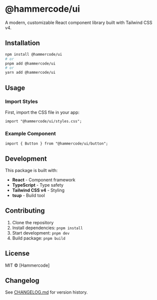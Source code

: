 # @hammercode/ui

A modern, customizable React component library built with Tailwind CSS v4.

## Installation

```bash
npm install @hammercode/ui
# or
pnpm add @hammercode/ui
# or
yarn add @hammercode/ui
```

## Usage

### Import Styles

First, import the CSS file in your app:

```tsx
import "@hammercode/ui/styles.css";
```

### Example Component

```tsx
import { Button } from "@hammercode/ui/button";
```

## Development

This package is built with:

- **React** - Component framework
- **TypeScript** - Type safety
- **Tailwind CSS v4** - Styling
- **tsup** - Build tool

## Contributing

1. Clone the repository
2. Install dependencies: `pnpm install`
3. Start development: `pnpm dev`
4. Build package: `pnpm build`

## License

MIT © [Hammercode]

## Changelog

See [CHANGELOG.md](./CHANGELOG.md) for version history.
